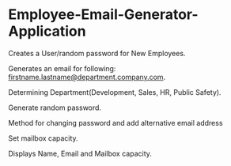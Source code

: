 # Employee-Email-Generator-Application

 Creates a User/random password for New Employees.  
 
 Generates an email for following: firstname.lastname@department.company.com.
 
 Determining Department(Development, Sales, HR, Public Safety).
 
 Generate random password.
 
 Method for changing password and add alternative email address
 
 Set mailbox capacity.
 
 Displays Name, Email and Mailbox capacity.
